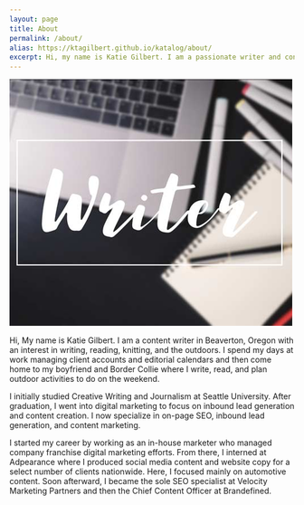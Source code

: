 ```yaml
---
layout: page
title: About
permalink: /about/
alias: https://ktagilbert.github.io/katalog/about/
excerpt: Hi, my name is Katie Gilbert. I am a passionate writer and content marketer here in Beaverton, OR. Read on to learn more about me and my work.
---
```


<div class="about-box">
  <div class="about-image">
    <img src="/assets/writer.jpg">
  </div>
</div>

<div class="about-content">
<p>
  Hi, My name is Katie Gilbert. I am a content writer in Beaverton, Oregon with an interest in writing, reading, knitting, and the outdoors. I spend my days at work managing client accounts and editorial calendars and then come home to my boyfriend and Border Collie where I write, read, and plan outdoor activities to do on the weekend.
</p>
<p>
  I initially studied Creative Writing and Journalism at Seattle University. After graduation, I went into digital marketing to focus on inbound lead generation and content creation. I now specialize in on-page SEO, inbound lead generation, and content marketing.
</p>
<p>
  I started my career by working as an in-house marketer who managed company franchise digital marketing efforts. From there, I interned at Adpearance where I produced social media content and website copy for a select number of clients nationwide. Here, I focused mainly on automotive content. Soon afterward, I became the sole SEO specialist at Velocity Marketing Partners and then the Chief Content Officer at Brandefined.
</p>
</div>
